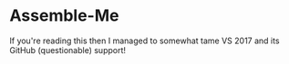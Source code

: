 # Assemble-Me

If you're reading this then I managed to somewhat tame VS 2017 and its GitHub (questionable) support!
